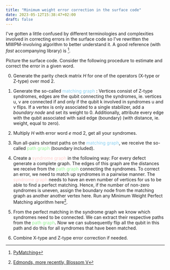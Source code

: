 ```yaml
---
title: "Minimum weight error correction in the surface code"
date: 2023-05-12T15:38:47+02:00
draft: false
---
```


I've gotten a little confused by different terminologies and complexities
involved in correcting errors in the surface code so I've rewritten the
MWPM-involving algorithm to better understand it. A good reference (with
_fast_ accompanying library) is [^1].

Picture the surface code. Consider the following procedure to estimate
and correct the error in a given word. 


0.  Generate the parity check matrix _H_ for one of the operators
    (X-type or Z-type) over mod 2.

1.  Generate the so-called <span style="color:#89cff0">matching graph
    </span>: Vertices consist of Z-type
    syndromes, edges are the qubit connecting the syndromes, ie. vertices
    u, v are connected if and only if the qubit k involved in syndromes u
    and v flips. If a vertex is only associated to a single stabilizer, add
    a _boundary node_ and set its weight to 0. Additionally, attribute every
    edge with the qubit associated with said edge (boundary) (with distance,
    ie. weight, equal to zero).

2.  Multiply _H_ with error word _e_ mod 2, get all your syndromes.

3.  Run all-pairs shortest paths on the <span style="color:#89cff0">
    matching graph</span>, we receive the
    so-called <span style="color:#90EE90">path graph</span>
    (boundary included).

4.  Create a <span style="color:#FFCCCB">syndrome graph</span> 
    in the following way: For every defect
    generate a complete graph. The edges of this graph are the distances
    we receive from the <span style="color:#90EE90">path graph</span>
    connecting the syndromes. To correct
    an error, we need to match up syndromes in a pairwise manner. The
    <span style="color:#FFCCCB">syndrome graph</span> needs to have an
    even number of vertices for us to 
    be able to find a perfect matching. Hence, if the number of non-zero
    syndromes is uneven, assign the boundary node from the matching graph
    as another another vertex here.
    Run any Minimum Weight Perfect Matching algorithm here[^2].

5.  From the perfect matching in the syndrome graph we know which syndromes
    need to be connected. We can extract their respective paths from the
    <span style="color:#90EE90">path graph</span>. Now we can subsequently
    flip all the qubit in this path and do this for all syndromes that have
    been matched. 

6. Combine X-type and Z-type error correction if needed.




[^1]: [PyMatching](https://arxiv.org/abs/2105.13082)
[^2]: [Edmonds, more recently, Blossom V](https://en.wikipedia.org/wiki/Blossom_algorithm)
